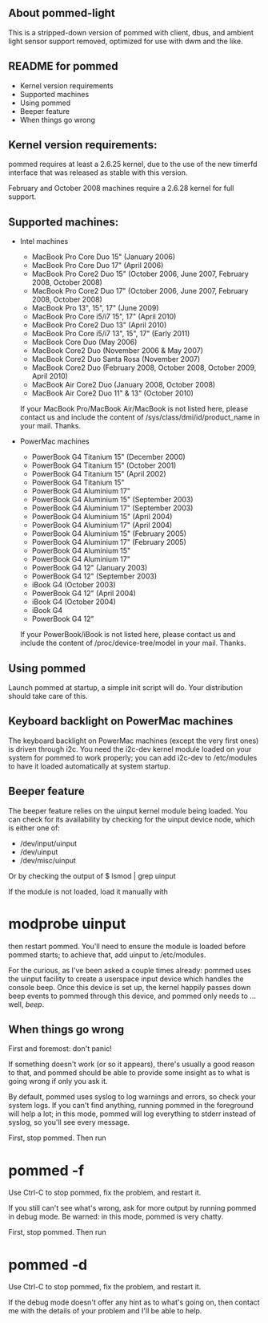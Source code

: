 About pommed-light
------------------

This is a stripped-down version of pommed with client, dbus, and ambient light
sensor support removed, optimized for use with dwm and the like.

README for pommed
-----------------

 - Kernel version requirements
 - Supported machines
 - Using pommed
 - Beeper feature
 - When things go wrong


Kernel version requirements:
----------------------------

 pommed requires at least a 2.6.25 kernel, due to the use of the new timerfd
 interface that was released as stable with this version.

 February and October 2008 machines require a 2.6.28 kernel for full support.


Supported machines:
-------------------

 - Intel machines
   * MacBook Pro Core Duo 15" (January 2006)
   * MacBook Pro Core Duo 17" (April 2006)
   * MacBook Pro Core2 Duo 15" (October 2006, June 2007, February 2008, October 2008)
   * MacBook Pro Core2 Duo 17" (October 2006, June 2007, February 2008, October 2008)
   * MacBook Pro 13", 15", 17" (June 2009)
   * MacBook Pro Core i5/i7 15", 17" (April 2010)
   * MacBook Pro Core2 Duo 13" (April 2010)
   * MacBook Pro Core i5/i7 13", 15", 17" (Early 2011)
   * MacBook Core Duo (May 2006)
   * MacBook Core2 Duo (November 2006 & May 2007)
   * MacBook Core2 Duo Santa Rosa (November 2007)
   * MacBook Core2 Duo (February 2008, October 2008, October 2009, April 2010)
   * MacBook Air Core2 Duo (January 2008, October 2008)
   * MacBook Air Core2 Duo 11" & 13" (October 2010)

   If your MacBook Pro/MacBook Air/MacBook is not listed here, please contact us
   and include the content of /sys/class/dmi/id/product\_name in your mail. Thanks.

 - PowerMac machines
   * PowerBook G4 Titanium 15" (December 2000)
   * PowerBook G4 Titanium 15" (October 2001)
   * PowerBook G4 Titanium 15" (April 2002)
   * PowerBook G4 Titanium 15"
   * PowerBook G4 Aluminium 17"
   * PowerBook G4 Aluminium 15" (September 2003)
   * PowerBook G4 Aluminium 17" (September 2003)
   * PowerBook G4 Aluminium 15" (April 2004)
   * PowerBook G4 Aluminium 17" (April 2004)
   * PowerBook G4 Aluminium 15" (February 2005)
   * PowerBook G4 Aluminium 17" (February 2005)
   * PowerBook G4 Aluminium 15"
   * PowerBook G4 Aluminium 17"
   * PowerBook G4 12" (January 2003)
   * PowerBook G4 12" (September 2003)
   * iBook G4 (October 2003)
   * PowerBook G4 12" (April 2004)
   * iBook G4 (October 2004)
   * iBook G4
   * PowerBook G4 12"

   If your PowerBook/iBook is not listed here, please contact us and include
   the content of /proc/device-tree/model in your mail. Thanks.


Using pommed
------------

Launch pommed at startup, a simple init script will do. Your distribution
should take care of this.


Keyboard backlight on PowerMac machines
---------------------------------------

The keyboard backlight on PowerMac machines (except the very first ones) is
driven through i2c. You need the i2c-dev kernel module loaded on your system
for pommed to work properly; you can add i2c-dev to /etc/modules to have it
loaded automatically at system startup.


Beeper feature
--------------

The beeper feature relies on the uinput kernel module being loaded. You can
check for its availability by checking for the uinput device node, which is
either one of:
 - /dev/input/uinput
 - /dev/uinput
 - /dev/misc/uinput

Or by checking the output of 
 $ lsmod | grep uinput

If the module is not loaded, load it manually with
 # modprobe uinput
then restart pommed. You'll need to ensure the module is loaded before pommed
starts; to achieve that, add uinput to /etc/modules.

For the curious, as I've been asked a couple times already: pommed uses the
uinput facility to create a userspace input device which handles the console
beep. Once this device is set up, the kernel happily passes down beep events
to pommed through this device, and pommed only needs to ... well, *beep*.


When things go wrong
--------------------

First and foremost: don't panic!

If something doesn't work (or so it appears), there's usually a good reason to
that, and pommed should be able to provide some insight as to what is going
wrong if only you ask it.

By default, pommed uses syslog to log warnings and errors, so check your
system logs. If you can't find anything, running pommed in the foreground
will help a lot; in this mode, pommed will log everything to stderr instead
of syslog, so you'll see every message.

First, stop pommed. Then run
 # pommed -f

Use Ctrl-C to stop pommed, fix the problem, and restart it.

If you still can't see what's wrong, ask for more output by running pommed in
debug mode. Be warned: in this mode, pommed is very chatty.

First, stop pommed. Then run
 # pommed -d

Use Ctrl-C to stop pommed, fix the problem, and restart it.

If the debug mode doesn't offer any hint as to what's going on, then contact
me with the details of your problem and I'll be able to help.


